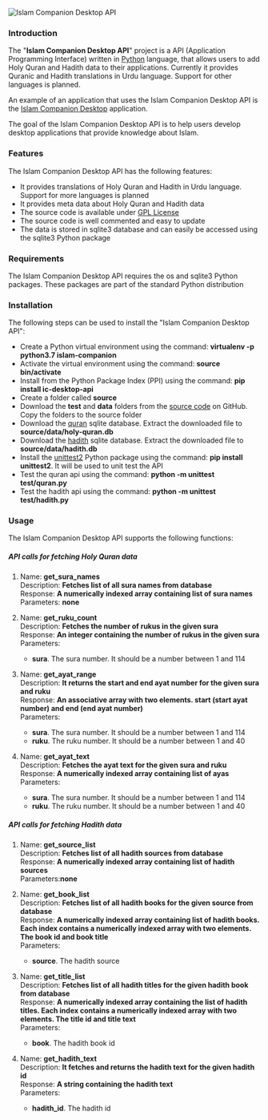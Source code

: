![Islam Companion Desktop API](https://pakjiddat.netlify.com/static/7f2d195ad7c772ec2e7065e946722dff/f8915/islamcompanion-desktop-api.png)

### Introduction

The "**Islam Companion Desktop API**" project is a API (Application Programming Interface) written in [Python](https://www.python.org/) language, that allows users to add Holy Quran and Hadith data to their applications. Currently it provides Quranic and Hadith translations in Urdu language. Support for other languages is planned.

An example of an application that uses the Islam Companion Desktop API is the [Islam Companion Desktop](https://pakjiddat.netlify.com/posts/islam-companion-desktop-api) application.

The goal of the Islam Companion Desktop API is to help users develop desktop applications that provide knowledge about Islam.

### Features

The Islam Companion Desktop API has the following features:

* It provides translations of Holy Quran and Hadith in Urdu language. Support for more languages is planned
* It provides meta data about Holy Quran and Hadith data
* The source code is available under [GPL License](https://github.com/nadirlc/islam-companion-desktop-api/blob/master/LICENSE)
* The source code is well commented and easy to update
* The data is stored in sqlite3 database and can easily be accessed using the sqlite3 Python package

### Requirements

The Islam Companion Desktop API requires the os and sqlite3 Python packages. These packages are part of the standard Python distribution

### Installation

The following steps can be used to install the "Islam Companion Desktop API":

* Create a Python virtual environment using the command: **virtualenv -p python3.7 islam-companion**
* Activate the virtual environment using the command: **source bin/activate**
* Install from the Python Package Index (PPI) using the command: **pip install ic-desktop-api**
* Create a folder called **source**
* Download the **test** and **data** folders from the [source code](https://github.com/nadirlc/islam-companion-desktop-api/archive/master.zip) on GitHub. Copy the folders to the source folder
* Download the [quran](https://drive.google.com/open?id=11a_dQ4i0__--x5PkFjlmwMUxgMdTWbIa) sqlite database. Extract the downloaded file to **source/data/holy-quran.db**
* Download the [hadith](https://drive.google.com/open?id=1pHo5auUuKiNEi9jlmQJ0-n3oqDEdbDR0) sqlite database. Extract the downloaded file to **source/data/hadith.db**
* Install the [unittest2](https://pypi.org/project/unittest2/) Python package using the command: **pip install unittest2**. It will be used to unit test the API
* Test the quran api using the command: **python -m unittest test/quran.py**
* Test the hadith api using the command: **python -m unittest test/hadith.py**

### Usage

The Islam Companion Desktop API supports the following functions:

##### API calls for fetching Holy Quran data

1.  Name: **get_sura_names**  
Description: **Fetches list of all sura names from database**  
Response: **A numerically indexed array containing list of sura names**  
Parameters: **none**  
    
2.  Name: **get_ruku_count**  
Description: **Fetches the number of rukus in the given sura**  
Response: **An integer containing the number of rukus in the given sura**  
Parameters:  
    * **sura**. The sura number. It should be a number between 1 and 114  
    
3.  Name: **get_ayat_range**  
Description: **It returns the start and end ayat number for the given sura and ruku**  
Response: **An associative array with two elements. start (start ayat number) and end (end ayat number)**  
Parameters:  
    * **sura**. The sura number. It should be a number between 1 and 114  
    * **ruku**. The ruku number. It should be a number between 1 and 40  
    
4.  Name: **get_ayat_text**  
Description: **Fetches the ayat text for the given sura and ruku**  
Response: **A numerically indexed array containing list of ayas**  
Parameters:  
    * **sura**. The sura number. It should be a number between 1 and 114  
    * **ruku**. The ruku number. It should be a number between 1 and 40  

##### API calls for fetching Hadith data

1.  Name: **get_source_list**  
Description: **Fetches list of all hadith sources from database**  
Response: **A numerically indexed array containing list of hadith sources**  
Parameters:**none**  
    
2.  Name: **get_book_list**  
Description: **Fetches list of all hadith books for the given source from database**  
Response: **A numerically indexed array containing list of hadith books. Each index contains a numerically indexed array with two elements. The book id and book title**  
Parameters:  
    * **source**. The hadith source  
   
3.  Name: **get_title_list**  
Description: **Fetches list of all hadith titles for the given hadith book from database**  
Response: **A numerically indexed array containing the list of hadith titles. Each index contains a numerically indexed array with two elements. The title id and title text**  
Parameters:  
    * **book**. The hadith book id  
    
4.  Name: **get_hadith_text**  
Description: **It fetches and returns the hadith text for the given hadith id**  
Response: **A string containing the hadith text**  
Parameters:  
    * **hadith_id**. The hadith id  
